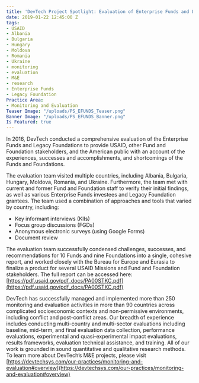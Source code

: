 ```yaml
---
title: 'DevTech Project Spotlight: Evaluation of Enterprise Funds and Legacy Foundations'
date: 2019-01-22 12:45:00 Z
tags:
- USAID
- Albania
- Bulgaria
- Hungary
- Moldova
- Romania
- Ukraine
- monitoring
- evaluation
- M&E
- research
- Enterprise Funds
- Legacy Foundation
Practice Area:
- Monitoring and Evaluation
Teaser Image: "/uploads/PS_EFUNDS_Teaser.png"
Banner Image: "/uploads/PS_EFUNDS_Banner.png"
Is Featured: true
---
```


In 2016, DevTech conducted a comprehensive evaluation of the Enterprise Funds and Legacy Foundations to provide USAID, other Fund and Foundation stakeholders, and the American public with an account of the experiences, successes and accomplishments, and shortcomings of the Funds and Foundations. 

The evaluation team visited multiple countries, including Albania, Bulgaria, Hungary, Moldova, Romania, and Ukraine. Furthermore, the team met with current and former Fund and Foundation staff to verify their initial findings, as well as various Enterprise Funds investees and Legacy Foundation grantees. The team used a combination of approaches and tools that varied by country, including:
* Key informant interviews (KIIs)
* Focus group discussions (FGDs)
* Anonymous electronic surveys (using Google Forms)
* Document review

The evaluation team successfully condensed challenges, successes, and recommendations for 10 Funds and nine Foundations into a single, cohesive report, and worked closely with the Bureau for Europe and Eurasia to finalize a product for several USAID Missions and Fund and Foundation stakeholders. The full report can be accessed here: [https://pdf.usaid.gov/pdf_docs/PA00STKC.pdf](https://pdf.usaid.gov/pdf_docs/PA00STKC.pdf) 

DevTech has successfully managed and implemented more than 250 monitoring and evaluation activities in more than 90 countries across complicated socioeconomic contexts and non-permissive environments, including conflict and post-conflict areas. Our breadth of experience includes conducting multi-country and multi-sector evaluations including baseline, mid-term, and final evaluation data collection, performance evaluations, experimental and quasi-experimental impact evaluations, results frameworks, evaluation technical assistance, and training. All of our work is grounded in sound quantitative and qualitative research methods.  To learn more about DevTech’s M&E projects, please visit [https://devtechsys.com/our-practices/monitoring-and-evaluation#overview](https://devtechsys.com/our-practices/monitoring-and-evaluation#overview)
